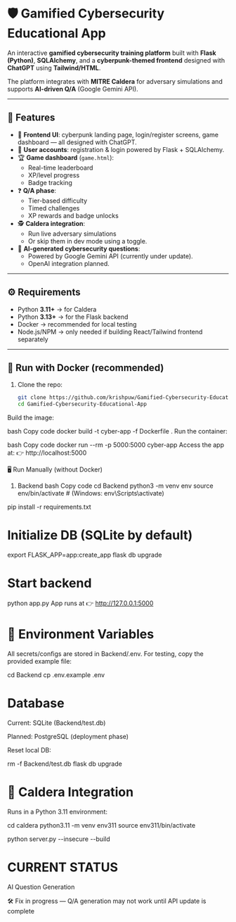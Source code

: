 # 🛡️ Gamified Cybersecurity Educational App

An interactive **gamified cybersecurity training platform** built with **Flask (Python)**, **SQLAlchemy**, and a **cyberpunk-themed frontend** designed with **ChatGPT** using **Tailwind/HTML**.  

The platform integrates with **MITRE Caldera** for adversary simulations and supports **AI-driven Q/A** (Google Gemini API).  


---

## 🚀 Features
- 🎨 **Frontend UI**: cyberpunk landing page, login/register screens, game dashboard — all designed with ChatGPT.
- 👥 **User accounts**: registration & login powered by Flask + SQLAlchemy.
- 🏆 **Game dashboard** (`game.html`):
  - Real-time leaderboard
  - XP/level progress
  - Badge tracking
- ❓ **Q/A phase**:
  - Tier-based difficulty
  - Timed challenges
  - XP rewards and badge unlocks
- 🕵️ **Caldera integration**:
  - Run live adversary simulations
  - Or skip them in dev mode using a toggle.
- 🤖 **AI-generated cybersecurity questions**:
  - Powered by Google Gemini API (currently under update).
  - OpenAI integration planned.

---

## ⚙️ Requirements
- Python **3.11+** → for Caldera
- Python **3.13+** → for the Flask backend  
- Docker → recommended for local testing  
- Node.js/NPM → only needed if building React/Tailwind frontend separately

---

## 🐳 Run with Docker (recommended)

1. Clone the repo:
   ```bash
   git clone https://github.com/krishpuw/Gamified-Cybersecurity-Educational-App.git
   cd Gamified-Cybersecurity-Educational-App
Build the image:

bash
Copy code
docker build -t cyber-app -f Dockerfile .
Run the container:

bash
Copy code
docker run --rm -p 5000:5000 cyber-app
Access the app at:
👉 http://localhost:5000

🖥️ Run Manually (without Docker)
1. Backend
bash
Copy code
cd Backend
python3 -m venv env
source env/bin/activate   # (Windows: env\Scripts\activate)

pip install -r requirements.txt

# Initialize DB (SQLite by default)
export FLASK_APP=app:create_app
flask db upgrade

# Start backend
python app.py
App runs at 👉 http://127.0.0.1:5000

# 🔑 Environment Variables

All secrets/configs are stored in Backend/.env.
For testing, copy the provided example file:

cd Backend
cp .env.example .env


# Database

Current: SQLite (Backend/test.db)

Planned: PostgreSQL (deployment phase)

Reset local DB:

rm -f Backend/test.db
flask db upgrade

# 🤖 Caldera Integration

Runs in a Python 3.11 environment:

cd caldera
python3.11 -m venv env311
source env311/bin/activate

python server.py --insecure --build

# CURRENT STATUS 
AI Question Generation

🛠️ Fix in progress — Q/A generation may not work until API update is complete


